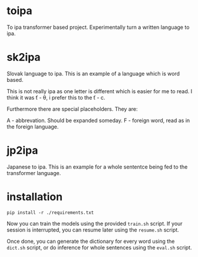 # toipa
To ipa transformer based project. Experimentally turn a written language to ipa.

# sk2ipa
Slovak language to ipa. This is an example of a language which is word based.

This is not really ipa as one letter is different which is easier for me to
read. I think it was ť - θ, i prefer this to the ť - c.

Furthermore there are special placeholders. They are:

A - abbrevation. Should be expanded someday.
F - foreign word, read as in the foreign language.

# jp2ipa
Japanese to ipa. This is an example for a whole sententce being fed to the
transformer language.

# installation

```
pip install -r ./requirements.txt
```

Now you can train the models using the provided `train.sh` script. If your
session is interrupted, you can resume later using the `resume.sh` script.

Once done, you can generate the dictionary for every word using the `dict.sh`
script, or do inference for whole sentences using the `eval.sh` script.
